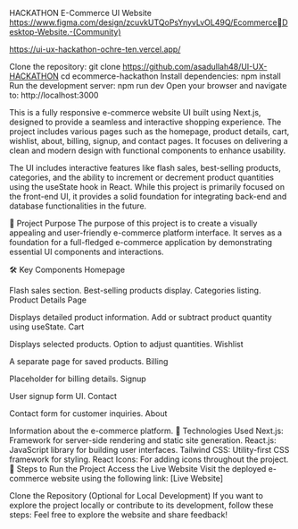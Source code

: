 HACKATHON E-Commerce UI Website
https://www.figma.com/design/zcuvkUTQoPsYnyvLvOL49Q/Ecommerce￾Desktop-Website.-(Community)

https://ui-ux-hackathon-ochre-ten.vercel.app/

Clone the repository:
git clone https://github.com/asadullah48/UI-UX-HACKATHON
cd ecommerce-hackathon
Install dependencies:
npm install
Run the development server:
npm run dev
Open your browser and navigate to:
http://localhost:3000

This is a fully responsive e-commerce website UI built using Next.js, designed to provide a seamless and interactive shopping experience. The project includes various pages such as the homepage, product details, cart, wishlist, about, billing, signup, and contact pages. It focuses on delivering a clean and modern design with functional components to enhance usability.

The UI includes interactive features like flash sales, best-selling products, categories, and the ability to increment or decrement product quantities using the useState hook in React. While this project is primarily focused on the front-end UI, it provides a solid foundation for integrating back-end and database functionalities in the future.

🚀 Project Purpose
The purpose of this project is to create a visually appealing and user-friendly e-commerce platform interface. It serves as a foundation for a full-fledged e-commerce application by demonstrating essential UI components and interactions.

🛠️ Key Components
Homepage

Flash sales section.
Best-selling products display.
Categories listing.
Product Details Page

Displays detailed product information.
Add or subtract product quantity using useState.
Cart

Displays selected products.
Option to adjust quantities.
Wishlist

A separate page for saved products.
Billing

Placeholder for billing details.
Signup

User signup form UI.
Contact

Contact form for customer inquiries.
About

Information about the e-commerce platform.
🧰 Technologies Used
Next.js: Framework for server-side rendering and static site generation.
React.js: JavaScript library for building user interfaces.
Tailwind CSS: Utility-first CSS framework for styling.
React Icons: For adding icons throughout the project.
🔧 Steps to Run the Project
Access the Live Website
Visit the deployed e-commerce website using the following link:
[Live Website]



Clone the Repository (Optional for Local Development)
If you want to explore the project locally or contribute to its development, follow these steps:
Feel free to explore the website and share feedback!